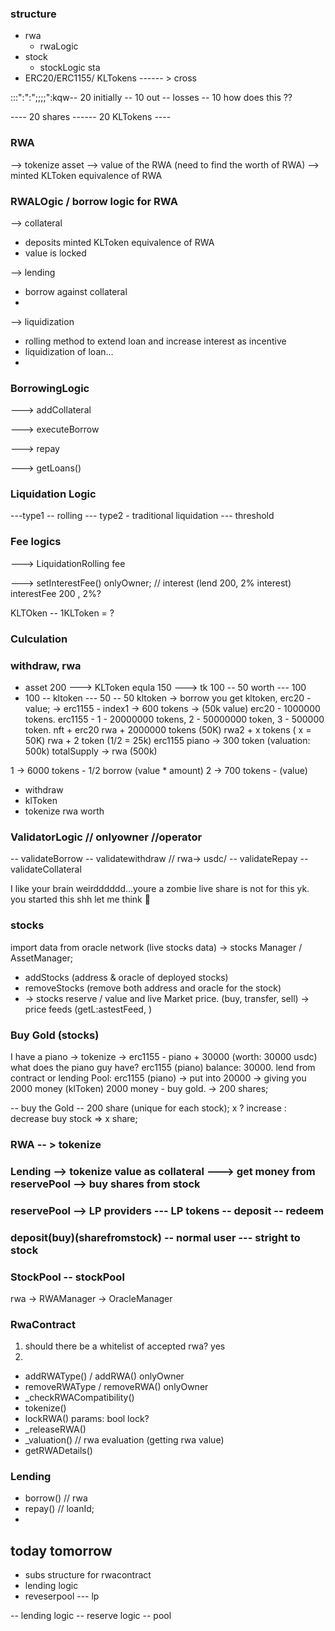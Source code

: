 ### structure

- rwa
  - rwaLogic
- stock
  - stockLogic
    sta
- ERC20/ERC1155/ KLTokens ------ > cross

:::":":";;;;":kqw-- 20 initially
-- 10 out -- losses
-- 10 how does this ??

---- 20 shares ------ 20 KLTokens ----

### RWA

--> tokenize asset
--> value of the RWA (need to find the worth of RWA)
--> minted KLToken equivalence of RWA

### RWALOgic / borrow logic for RWA

--> collateral

- deposits minted KLToken equivalence of RWA
- value is locked

--> lending

- borrow against collateral
-

--> liquidization

- rolling method to extend loan and increase interest as incentive
- liquidization of loan...
-

### BorrowingLogic

---> addCollateral

---> executeBorrow

---> repay

---> getLoans()

### Liquidation Logic

---type1 -- rolling
--- type2 - traditional liquidation
--- threshold

### Fee logics

---> LiquidationRolling fee

---> setInterestFee() onlyOwner; // interest (lend 200, 2% interest) interestFee
200 , 2%?

KLTOken -- 1KLToken = ?

### Culculation

### withdraw, rwa

- asset 200 ---> KLToken equla 150 ---> tk 100 -- 50 worth --- 100
- 100 -- kltoken --- 50 -- 50
  kltoken -> borrow you get kltoken,
  erc20 - value; ->
  erc1155 - index1 -> 600 tokens -> (50k value)
  erc20 - 1000000 tokens.
  erc1155 - 1 - 20000000 tokens,
  2 - 50000000 token,
  3 - 500000 token.
  nft + erc20
  rwa + 2000000 tokens (50K)
  rwa2 + x tokens ( x = 50K)
  rwa + 2 token (1/2 = 25k)
  erc1155 piano -> 300 token (valuation: 500k) totalSupply -> rwa (500k)

1 -> 6000 tokens - 1/2 borrow (value \* amount)
2 -> 700 tokens - (value)

- withdraw
- klToken
- tokenize rwa worth

### ValidatorLogic // onlyowner //operator

-- validateBorrow
-- validatewithdraw // rwa-> usdc/
-- validateRepay
-- validateCollateral

I like your brain weirdddddd...youre a zombie
live share is not for this yk. you started this shh let me think 🤫

### stocks

import data from oracle network (live stocks data)
-> stocks Manager / AssetManager;

- addStocks (address & oracle of deployed stocks)
- removeStocks (remove both address and oracle for the stock)
- -> stocks reserve / value and live Market price. (buy, transfer, sell)
  -> price feeds (getL:astestFeed, )

### Buy Gold (stocks)

I have a piano -> tokenize -> erc1155 - piano + 30000 (worth: 30000 usdc)
what does the piano guy have? erc1155 (piano) balance: 30000.
lend from contract or lending Pool: erc1155 (piano) -> put into 20000 -> giving you 2000 money (klToken)
2000 money - buy gold. -> 200 shares;

-- buy the Gold -- 200 share (unique for each stock); x ? increase : decrease
buy stock => x share;

### RWA -- > tokenize

### Lending --> tokenize value as collateral ---> get money from reservePool --> buy shares from stock

### reservePool --> LP providers --- LP tokens -- deposit -- redeem

### deposit(buy)(sharefromstock) -- normal user --- stright to stock

### StockPool -- stockPool

rwa -> RWAManager -> OracleManager

### RwaContract

1. should there be a whitelist of accepted rwa? yes
2.

- addRWAType() / addRWA() onlyOwner
- removeRWAType / removeRWA() onlyOwner
- \_checkRWACompatibility()
- tokenize()
- lockRWA() params: bool lock?
- \_releaseRWA()
- \_valuation() // rwa evaluation (getting rwa value)
- getRWADetails()

### Lending

- borrow() // rwa
- repay() // loanId;
-
## today tomorrow
- subs structure for rwacontract
- lending logic
- reveserpool --- lp

-- lending logic
-- reserve logic
-- pool